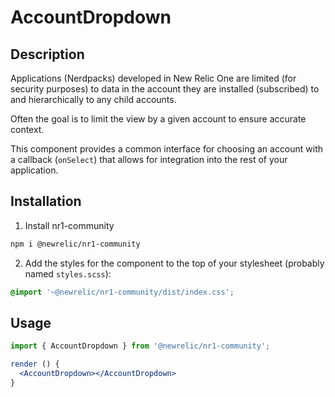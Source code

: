 # AccountDropdown

## Description

Applications (Nerdpacks) developed in New Relic One are limited (for security purposes) to data in the account they are installed (subscribed) to and hierarchically to any child accounts.

Often the goal is to limit the view by a given account to ensure accurate context.

This component provides a common interface for choosing an account with a callback (`onSelect`) that allows for integration into the rest of your application.

## Installation

1. Install nr1-community

  ```bash
  npm i @newrelic/nr1-community
  ```

2. Add the styles for the component to the top of your stylesheet (probably named `styles.scss`):

  ```scss
  @import '~@newrelic/nr1-community/dist/index.css';
  ```

## Usage

```jsx
import { AccountDropdown } from '@newrelic/nr1-community';

render () {
  <AccountDropdown></AccountDropdown>
}
```
